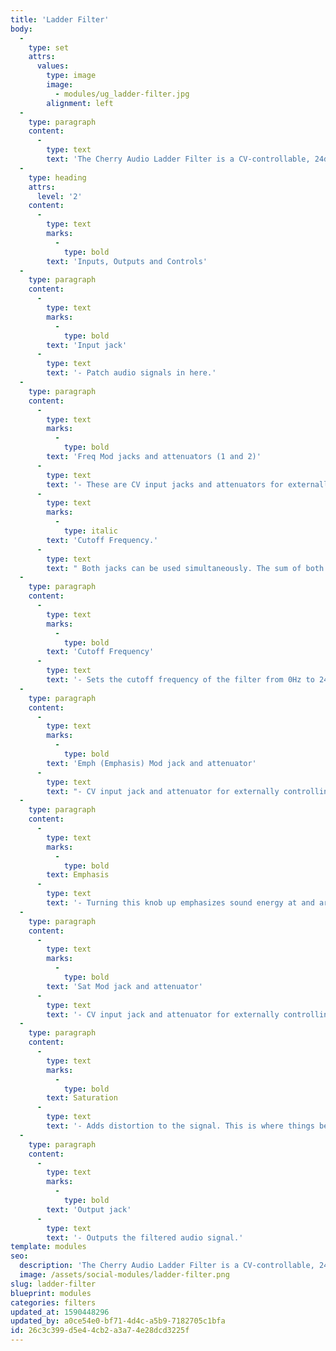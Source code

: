 ```yaml
---
title: 'Ladder Filter'
body:
  -
    type: set
    attrs:
      values:
        type: image
        image:
          - modules/ug_ladder-filter.jpg
        alignment: left
  -
    type: paragraph
    content:
      -
        type: text
        text: 'The Cherry Audio Ladder Filter is a CV-controllable, 24dB/oct, low-pass filter based off the famous transistor ladder filter patented by Bob Moog in 1966, and made famous in the Moog Modular and Minimoog synthesizers in the 1960s and 1970s. In addition to the classic Cutoff and Resonance (or "Emphasis") controls, we’ve added a Saturation knob as well for overdriving the tone even further! This filter is the definition of raw, raunchy, and powerful!'
  -
    type: heading
    attrs:
      level: '2'
    content:
      -
        type: text
        marks:
          -
            type: bold
        text: 'Inputs, Outputs and Controls'
  -
    type: paragraph
    content:
      -
        type: text
        marks:
          -
            type: bold
        text: 'Input jack'
      -
        type: text
        text: '- Patch audio signals in here.'
  -
    type: paragraph
    content:
      -
        type: text
        marks:
          -
            type: bold
        text: 'Freq Mod jacks and attenuators (1 and 2)'
      -
        type: text
        text: '- These are CV input jacks and attenuators for externally controlling the filter’s '
      -
        type: text
        marks:
          -
            type: italic
        text: 'Cutoff Frequency.'
      -
        type: text
        text: " Both jacks can be used simultaneously. The sum of both jack’s voltage will control the cutoff.\_"
  -
    type: paragraph
    content:
      -
        type: text
        marks:
          -
            type: bold
        text: 'Cutoff Frequency'
      -
        type: text
        text: '- Sets the cutoff frequency of the filter from 0Hz to 24,000Hz. Since this is a low-pass filter, all frequencies lower than this value will be allowed to pass through the filter while frequencies higher than the cutoff will be attenuated at a rate of 24db per/octave.'
  -
    type: paragraph
    content:
      -
        type: text
        marks:
          -
            type: bold
        text: 'Emph (Emphasis) Mod jack and attenuator'
      -
        type: text
        text: "- CV input jack and attenuator for externally controlling the emphasis (resonance) of the filter.\_"
  -
    type: paragraph
    content:
      -
        type: text
        marks:
          -
            type: bold
        text: Emphasis
      -
        type: text
        text: '- Turning this knob up emphasizes sound energy at and around the cutoff frequency by adding feedback from the filter’s output back to its input. On other filters this is often called Resonance. With higher settings, any modulations or knob twisting of the cutoff frequency becomes more pronounced.'
  -
    type: paragraph
    content:
      -
        type: text
        marks:
          -
            type: bold
        text: 'Sat Mod jack and attenuator'
      -
        type: text
        text: '- CV input jack and attenuator for externally controlling the saturation amount.'
  -
    type: paragraph
    content:
      -
        type: text
        marks:
          -
            type: bold
        text: Saturation
      -
        type: text
        text: '- Adds distortion to the signal. This is where things begin to get raw and raunchy!'
  -
    type: paragraph
    content:
      -
        type: text
        marks:
          -
            type: bold
        text: 'Output jack'
      -
        type: text
        text: '- Outputs the filtered audio signal.'
template: modules
seo:
  description: 'The Cherry Audio Ladder Filter is a CV-controllable, 24dB/oct, low-pass filter based off the famous transistor ladder filter patented by Bob Moog in 1966, and made famous in the Moog Modular and Minimoog synthesizers in the 1960s and 1970s. In addition to the classic Cutoff and Resonance (or “Emphasis”) controls, we’ve added a Saturation knob as well for overdriving the tone even further! This filter is the definition of raw, raunchy, and powerful!'
  image: /assets/social-modules/ladder-filter.png
slug: ladder-filter
blueprint: modules
categories: filters
updated_at: 1590448296
updated_by: a0ce54e0-bf71-4d4c-a5b9-7182705c1bfa
id: 26c3c399-d5e4-4cb2-a3a7-4e28dcd3225f
---
```

